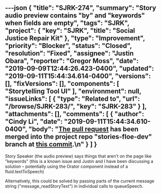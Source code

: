 ---json
{
  "title": "SJRK-274",
  "summary": "Story audio preview contains \"by\" and \"keywords\" when fields are empty",
  "tags": "SJRK",
  "project": {
    "key": "SJRK",
    "title": "Social Justice Repair Kit"
  },
  "type": "Improvement",
  "priority": "Blocker",
  "status": "Closed",
  "resolution": "Fixed",
  "assignee": "Justin Obara",
  "reporter": "Gregor Moss",
  "date": "2019-09-09T12:44:26.423-0400",
  "updated": "2019-09-11T15:44:34.614-0400",
  "versions": [],
  "fixVersions": [],
  "components": [
    "Storytelling Tool UI"
  ],
  "environment": null,
  "issueLinks": [
    {
      "type": "Related to",
      "url": "/browse/SJRK-283/",
      "key": "SJRK-283"
    }
  ],
  "attachments": [],
  "comments": [
    {
      "author": "Cindy Li",
      "date": "2019-09-11T15:44:34.610-0400",
      "body": "[The pull request](https://github.com/fluid-project/sjrk-story-telling/pull/40) has been merged into the project repo \"stories-floe-dev\" branch at [this commit](https://github.com/fluid-project/sjrk-story-telling/commit/25367c2b0b56261763e854b698ed028e27a16e62).\n"
    }
  ]
}
---
Story Speaker (the audio preview) says things that aren't on the page like "keywords" (this is a known issue and Justin and I have been discussing a solution – potentially using the Orator component instead of a fluid.textToSpeech)

Alternatively, this could be solved by passing parts of the current message string ("message\_readStoryText") in individual calls to queueSpeech.

        
